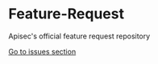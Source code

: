 # Feature-Request
Apisec's official feature request repository

[Go to issues section](https://github.com/apisec-inc/Feature-Request/issues)
